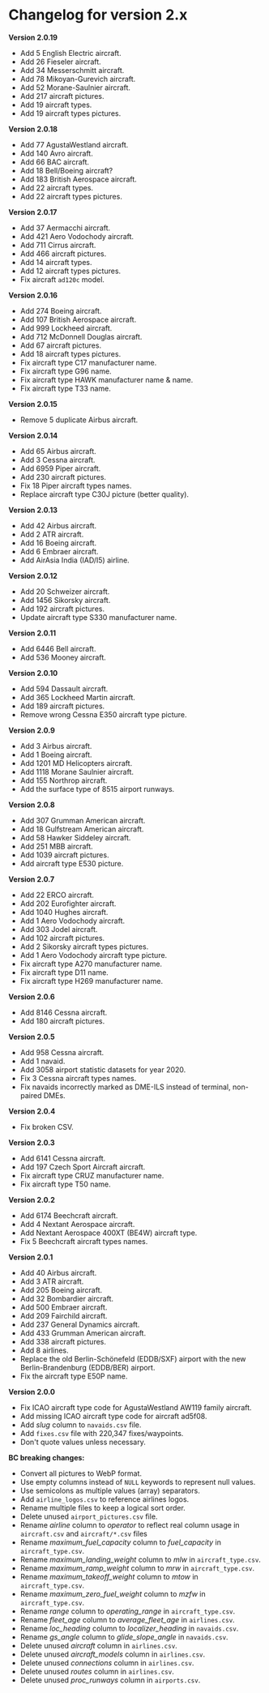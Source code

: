 # Changelog for version 2.x

**Version 2.0.19**

- Add 5 English Electric aircraft.
- Add 26 Fieseler aircraft.
- Add 34 Messerschmitt aircraft.
- Add 78 Mikoyan-Gurevich aircraft.
- Add 52 Morane-Saulnier aircraft.
- Add 217 aircraft pictures.
- Add 19 aircraft types.
- Add 19 aircraft types pictures.

**Version 2.0.18**

- Add 77 AgustaWestland aircraft.
- Add 140 Avro aircraft.
- Add 66 BAC aircraft.
- Add 18 Bell/Boeing aircraft?
- Add 183 British Aerospace aircraft.
- Add 22 aircraft types.
- Add 22 aircraft types pictures.

**Version 2.0.17**

- Add 37 Aermacchi aircraft.
- Add 421 Aero Vodochody aircraft.
- Add 711 Cirrus aircraft.
- Add 466 aircraft pictures.
- Add 14 aircraft types.
- Add 12 aircraft types pictures.
- Fix aircraft `ad120c` model.

**Version 2.0.16**

- Add 274 Boeing aircraft.
- Add 107 British Aerospace aircraft.
- Add 999 Lockheed aircraft.
- Add 712 McDonnell Douglas aircraft.
- Add 67 aircraft pictures.
- Add 18 aircraft types pictures.
- Fix aircraft type C17 manufacturer name.
- Fix aircraft type G96 name.
- Fix aircraft type HAWK manufacturer name & name.
- Fix aircraft type T33 name.

**Version 2.0.15**

- Remove 5 duplicate Airbus aircraft.

**Version 2.0.14**

- Add 65 Airbus aircraft.
- Add 3 Cessna aircraft.
- Add 6959 Piper aircraft.
- Add 230 aircraft pictures.
- Fix 18 Piper aircraft types names.
- Replace aircraft type C30J picture (better quality).

**Version 2.0.13**

- Add 42 Airbus aircraft.
- Add 2 ATR aircraft.
- Add 16 Boeing aircraft.
- Add 6 Embraer aircraft.
- Add AirAsia India (IAD/I5) airline.

**Version 2.0.12**

- Add 20 Schweizer aircraft.
- Add 1456 Sikorsky aircraft.
- Add 192 aircraft pictures.
- Update aircraft type S330 manufacturer name.

**Version 2.0.11**

- Add 6446 Bell aircraft.
- Add 536 Mooney aircraft.

**Version 2.0.10**

- Add 594 Dassault aircraft.
- Add 365 Lockheed Martin aircraft.
- Add 189 aircraft pictures.
- Remove wrong Cessna E350 aircraft type picture.

**Version 2.0.9**

- Add 3 Airbus aircraft.
- Add 1 Boeing aircraft.
- Add 1201 MD Helicopters aircraft.
- Add 1118 Morane Saulnier aircraft.
- Add 155 Northrop aircraft.
- Add the surface type of 8515 airport runways.

**Version 2.0.8**

- Add 307 Grumman American aircraft.
- Add 18 Gulfstream American aircraft.
- Add 58 Hawker Siddeley aircraft.
- Add 251 MBB aircraft.
- Add 1039 aircraft pictures.
- Add aircraft type E530 picture.

**Version 2.0.7**

- Add 22 ERCO aircraft.
- Add 202 Eurofighter aircraft.
- Add 1040 Hughes aircraft.
- Add 1 Aero Vodochody aircraft.
- Add 303 Jodel aircraft.
- Add 102 aircraft pictures.
- Add 2 Sikorsky aircraft types pictures.
- Add 1 Aero Vodochody aircraft type picture.
- Fix aircraft type A270 manufacturer name.
- Fix aircraft type D11 name.
- Fix aircraft type H269 manufacturer name.

**Version 2.0.6**

- Add 8146 Cessna aircraft.
- Add 180 aircraft pictures.

**Version 2.0.5**

- Add 958 Cessna aircraft.
- Add 1 navaid.
- Add 3058 airport statistic datasets for year 2020.
- Fix 3 Cessna aircraft types names.
- Fix navaids incorrectly marked as DME-ILS instead of terminal, non-paired DMEs.

**Version 2.0.4**

- Fix broken CSV.

**Version 2.0.3**

- Add 6141 Cessna aircraft.
- Add 197 Czech Sport Aircraft aircraft.
- Fix aircraft type CRUZ manufacturer name.
- Fix aircraft type T50 name.

**Version 2.0.2**

- Add 6174 Beechcraft aircraft.
- Add 4 Nextant Aerospace aircraft.
- Add Nextant Aerospace 400XT (BE4W) aircraft type.
- Fix 5 Beechcraft aircraft types names.

**Version 2.0.1**

- Add 40 Airbus aircraft.
- Add 3 ATR aircraft.
- Add 205 Boeing aircraft.
- Add 32 Bombardier aircraft.
- Add 500 Embraer aircraft.
- Add 209 Fairchild aircraft.
- Add 237 General Dynamics aircraft.
- Add 433 Grumman American aircraft.
- Add 338 aircraft pictures.
- Add 8 airlines.
- Replace the old Berlin-Schönefeld (EDDB/SXF) airport with the new Berlin-Brandenburg (EDDB/BER) airport.
- Fix the aircraft type E50P name.

**Version 2.0.0**

- Fix ICAO aircraft type code for AgustaWestland AW119 family aircraft.
- Add missing ICAO aircraft type code for aircraft ad5f08.
- Add *slug* column to `navaids.csv` file.
- Add `fixes.csv` file with 220,347 fixes/waypoints.
- Don't quote values unless necessary.

**BC breaking changes:**

- Convert all pictures to WebP format.
- Use empty columns instead of `NULL` keywords to represent null values.
- Use semicolons as multiple values (array) separators.
- Add `airline_logos.csv` to reference airlines logos.
- Rename multiple files to keep a logical sort order.
- Delete unused `airport_pictures.csv` file.
- Rename *airline* column to *operator* to reflect real column usage in `aircraft.csv` and `aircraft/*.csv` files
- Rename *maximum_fuel_capacity* column to *fuel_capacity* in `aircraft_type.csv`.
- Rename *maximum_landing_weight* column to *mlw* in `aircraft_type.csv`.
- Rename *maximum_ramp_weight* column to *mrw* in `aircraft_type.csv`.
- Rename *maximum_takeoff_weight* column to *mtow* in `aircraft_type.csv`.
- Rename *maximum_zero_fuel_weight* column to *mzfw* in `aircraft_type.csv`.
- Rename *range* column to *operating_range* in `aircraft_type.csv`.
- Rename *fleet_age* column to *average_fleet_age* in `airlines.csv`.
- Rename *loc_heading* column to *localizer_heading* in `navaids.csv`.
- Rename *gs_angle* column to *glide_slope_angle* in `navaids.csv`.
- Delete unused *aircraft* column in `airlines.csv`.
- Delete unused *aircraft_models* column in `airlines.csv`.
- Delete unused *connections* column in `airlines.csv`.
- Delete unused *routes* column in `airlines.csv`.
- Delete unused *proc_runways* column in `airports.csv`.
